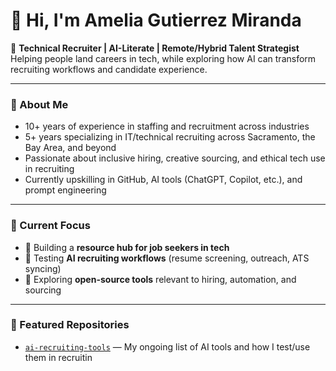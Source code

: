 # 👋 Hi, I'm Amelia Gutierrez Miranda

🎯 **Technical Recruiter | AI-Literate | Remote/Hybrid Talent Strategist**  
Helping people land careers in tech, while exploring how AI can transform recruiting workflows and candidate experience.

---

### 💼 About Me
- 10+ years of experience in staffing and recruitment across industries  
- 5+ years specializing in IT/technical recruiting across Sacramento, the Bay Area, and beyond  
- Passionate about inclusive hiring, creative sourcing, and ethical tech use in recruiting  
- Currently upskilling in GitHub, AI tools (ChatGPT, Copilot, etc.), and prompt engineering

---

### 🧠 Current Focus
- 📌 Building a **resource hub for job seekers in tech**
- 🤖 Testing **AI recruiting workflows** (resume screening, outreach, ATS syncing)
- 🧩 Exploring **open-source tools** relevant to hiring, automation, and sourcing

---

### 📁 Featured Repositories
- [`ai-recruiting-tools`](https://github.com/AmeliaGutierrezMiranda/ai-recruiting-tools) — My ongoing list of AI tools and how I test/use them in recruitin
